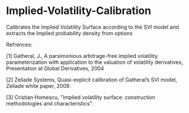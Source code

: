 # Implied-Volatility-Calibration
Calibrates the Implied Volatility Surface according to the SVI model and extracts the Implied probability density from options

Refrences: 

[1] Gatheral, J., A parsimonious arbitrage-free implied volatility parameterization with application to the valuation of volatility derivatives, Presentation at Global Derivatives, 2004

[2] Zeliade Systems, Quasi-explicit calibration of Gatheral’s SVI model, Zeliade white paper, 2009.

[3] Cristian Homescu, "Implied volatility surface: construction methodologies and characteristics".
